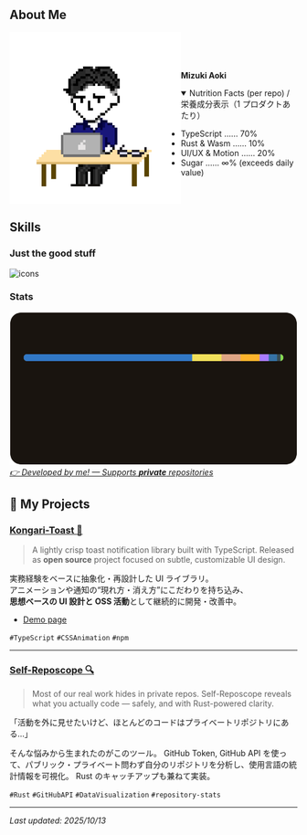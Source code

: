<!-- # Mizuki Aoki 🍕 -->

## About Me

<picture>
    <source media="(max-width: 700px)" srcset="./assets/New Piskel_Mizuki_PC_500x500.gif" />
    <img src="./assets/New Piskel_Mizuki_PC.gif" alt="me!" width="300" align="left">
</picture>
<svg width="50" height="50" viewBox="0 0 50 50" fill="none" xmlns="http://www.w3.org/2000/svg">
  <rect width="50" height="50" fill="transparent"/>
</svg>

<p><strong>Mizuki Aoki</strong></p>

<details open>
  <summary>Nutrition Facts (per repo) / 栄養成分表示（1 プロダクトあたり）</summary>

-   TypeScript …… 70%
-   Rust & Wasm …… 10%
-   UI/UX & Motion …… 20%
-   Sugar …… ∞% (exceeds daily value)

</details>

<br clear="left"/>

<!-- ![I work as a SWE](./assets/I_work_as_a_SWE.svg) <br>
![I work as a SWE](./assets/software_engineer.svg) -->

<!-- プロダクト志向で UI/UX や設計思想にこだわるタイプのエンジニアです。
Web フロントから Rust × WebAssembly のような低レイヤー領域まで、
操作の反応や動きの気持ちよさを重視し、触っていて“直感的に使える”プロダクトを目指しています。

I'm a product-oriented software engineer who loves building thoughtful UI/UX,
designing full-stack architecture, and experimenting with new languages and runtimes like Rust.

**Interests**
`#UI/UX設計` `#Full-stack開発` `#Rust×Web` `#TypeScript` `#SaaS開発`

_Exploring design-driven development, Web performance, and cross-platform product development._ -->

## Skills

### Just the good stuff

![icons](https://skillicons.dev/icons?i=js,ts,react,tailwind,rust,wasm,tauri,docker,figma,apple,debian)

### Stats

<a href="https://github.com/4okimi7uki/self-reposcope"><img src="https://github.com/4okimi7uki/4okimi7uki/blob/main/output/full_languages.svg" alt="stats" />
<br />
<em> 👉 Developed by me! — Supports **private** repositories </em>
</a>

<!-- ### Languages I've worked with (but don't use every day)
![icons](https://skillicons.dev/icons?i=php,python,matlab,latex)

### Frontend

![icons](https://skillicons.dev/icons?i=html,css,wasm,react,tailwind,vite)

### Backend / Frameworks

![icons](https://skillicons.dev/icons?i=nodejs,flask)

### Tools / DevTools

![icons](https://skillicons.dev/icons?i=vscode,docker,git,github,postman)

### Design / UX

![icons](https://skillicons.dev/icons?i=figma)

### OS / Platform

![icons](https://skillicons.dev/icons?i=linux,debian,apple,windows)

### Infra / DevOps

![icons](https://skillicons.dev/icons?i=aws,nginx) -->

## 🚀 My Projects

### [Kongari-Toast 🍞](https://github.com/4okimi7uki/kongari-toast)

> A lightly crisp toast notification library built with TypeScript.
> Released as **open source** project focused on subtle, customizable UI design.

実務経験をベースに抽象化・再設計した UI ライブラリ。  
アニメーションや通知の“現れ方・消え方”にこだわりを持ち込み、  
**思想ベースの UI 設計と OSS 活動**として継続的に開発・改善中。

-   [Demo page](https://4okimi7uki.github.io/kongari-toast/)

`#TypeScript` `#CSSAnimation` `#npm`

---

<!--
### [shutdown-watcher（WIP）](https://github.com/4okimi7uki/shutdown-watcher)

> A tiny Rust daemon that listens for SIGINT/SIGTERM and performs safe shutdown routines.
> Inspired by the need for end-of-day actions (like time-tracking) on desktop shutdown.

Rust による低レイヤー処理を学ぶために作成中。
クロスプラットフォーム（Mac/Windows）で動作し、
シャットダウンをトリガーに勤怠処理などを行う補助ツールを想定。

`#Rust` `#tokio` `#signal_handling` `#system_programming` -->

### [Self-Reposcope 🔍](https://github.com/4okimi7uki/self-reposcope)

> Most of our real work hides in private repos.
> Self-Reposcope reveals what you actually code — safely, and with Rust-powered clarity.

「活動を外に見せたいけど、ほとんどのコードはプライベートリポジトリにある...」

そんな悩みから生まれたのがこのツール。
GitHub Token, GitHub API を使って、パブリック・プライベート問わず自分のリポジトリを分析し、使用言語の統計情報を可視化。
Rust のキャッチアップも兼ねて実装。

`#Rust` `#GitHubAPI` `#DataVisualization` `#repository-stats`

<!--
## Currently Exploring

-   Rust × WASM によるフロントエンド閉域での UX 向上・画像圧縮などのパフォーマンス設計
    _Improving UX and performance via Rust × WASM, such as frontend-side image compression_

-   React × Vite × Tailwind による UI/UX 構築
    _Building modern UI/UX with React, Vite, and Tailwind CSS_

-   DevContainer / Docker / GitHub Actions による開発体験・デプロイ最適化
    _Optimizing DX and CI/CD using DevContainer, Docker, and GitHub Actions_

-   マイクロサービス間の認証（IdP, JWT, セッション管理）
    _Authentication across microservices (IdP, JWT, session management)_

-->

---

_Last updated: 2025/10/13_
